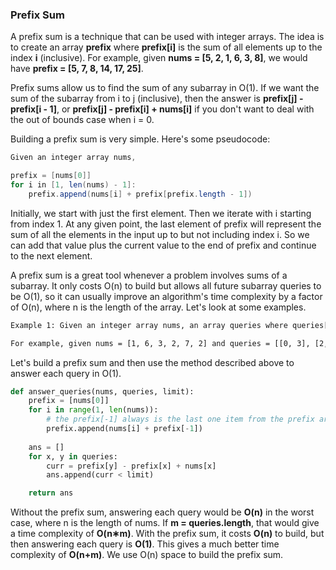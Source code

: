 ### Prefix Sum

A prefix sum is a technique that can be used with integer arrays. The idea is to create an array **prefix** where **prefix[i]** is the sum of all elements up to the index **i** (inclusive). For example, given **nums = [5, 2, 1, 6, 3, 8]**, we would have **prefix = [5, 7, 8, 14, 17, 25]**.

Prefix sums allow us to find the sum of any subarray in O(1). If we want the sum of the subarray from i to j (inclusive), then the answer is **prefix[j] - prefix[i - 1]**, or **prefix[j] - prefix[i] + nums[i]** if you don't want to deal with the out of bounds case when i = 0.

Building a prefix sum is very simple. Here's some pseudocode:
```java
Given an integer array nums,

prefix = [nums[0]]
for i in [1, len(nums) - 1]:
    prefix.append(nums[i] + prefix[prefix.length - 1])
```

Initially, we start with just the first element. Then we iterate with i starting from index 1. At any given point, the last element of prefix will represent the sum of all the elements in the input up to but not including index i. So we can add that value plus the current value to the end of prefix and continue to the next element.

A prefix sum is a great tool whenever a problem involves sums of a subarray. It only costs O(n) to build but allows all future subarray queries to be O(1), so it can usually improve an algorithm's time complexity by a factor of O(n), where n is the length of the array. Let's look at some examples.

```html
Example 1: Given an integer array nums, an array queries where queries[i] = [x, y] and an integer limit, return a boolean array that represents the answer to each query. A query is true if the sum of the subarray from x to y is less than limit, or false otherwise.

For example, given nums = [1, 6, 3, 2, 7, 2] and queries = [[0, 3], [2, 5], [2, 4]] and limit = 13, the answer is [true, false, true]. For each query, the subarray sums are [12, 14, 12].
```
Let's build a prefix sum and then use the method described above to answer each query in O(1).
```python
def answer_queries(nums, queries, limit):
    prefix = [nums[0]]
    for i in range(1, len(nums)):
        # the prefix[-1] always is the last one item from the prefix array which be appended as below.
        prefix.append(nums[i] + prefix[-1])
    
    ans = []
    for x, y in queries:
        curr = prefix[y] - prefix[x] + nums[x]
        ans.append(curr < limit)

    return ans
```

Without the prefix sum, answering each query would be **O(n)** in the worst case, where n is the length of nums. If **m = queries.length**, that would give a time complexity of **O(n∗m)**. With the prefix sum, it costs **O(n)** to build, but then answering each query is **O(1)**. This gives a much better time complexity of **O(n+m)**. We use O(n) space to build the prefix sum.
